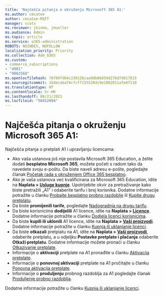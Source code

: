 ```yaml
---
title: 'Najčešća pitanja o okruženju Microsoft 365 A1:'
ms.author: cmcatee
author: cmcatee-MSFT
manager: scotv
ms.reviewer: jkinma, jmueller
ms.audience: Admin
ms.topic: article
ms.service: o365-administration
ROBOTS: NOINDEX, NOFOLLOW
localization_priority: Priority
ms.collection: Adm_O365
ms.custom:
- commerce_subscriptions
- "4981"
- "9002568"
ms.openlocfilehash: 76f09fd64c23912bcaa9db86859d276d7d817815
ms.sourcegitcommit: 1b4ecaba74cfcff155528dc9e1002011afe0f110
ms.translationtype: HT
ms.contentlocale: hr-HR
ms.lasthandoff: 08/21/2021
ms.locfileid: "58452094"
---
```

# <a name="microsoft-365-a1-faq"></a>Najčešća pitanja o okruženju Microsoft 365 A1:

Najčešća pitanja o pretplati A1 i upravljanju licencama:

- Ako vaša ustanova još nije postavila Microsoft 365 Education, a želite dodati **besplatno Microsoft 365**, možete početi s radom tako da navedete svoju e-poštu. Da biste naveli adresu e-pošte, pogledajte članak [Početak rada s okruženjem Office 365 besplatno](https://www.microsoft.com/education/products/office).  
- Ako je vaša ustanova već kvalificirana za Microsoft 365 Education, idite na **Naplata > [Usluge kupnje](https://go.microsoft.com/fwlink/p/?linkid=868433)**. Upotrijebite okvir za pretraživanje kako biste pretražili „A1” i odaberite tarifu i broj korisnika. Dodatne informacije potražite u članku [Probajte besplatno probno razdoblje](https://docs.microsoft.com/microsoft-365/commerce/try-or-buy-microsoft-365#try-a-free-trial-subscription) ili [Kupite drugu pretplatu](https://docs.microsoft.com/microsoft-365/commerce/try-or-buy-microsoft-365#buy-a-different-subscription).
- Da biste **promijenili tarife**, pogledajte [Nadogradnja na drugu tarifu](https://docs.microsoft.com/microsoft-365/commerce/subscriptions/upgrade-to-different-plan).
- Da biste korisnicima **dodijelili** A1 licence, idite na **Naplata > [Licence](https://go.microsoft.com/fwlink/p/?linkid=842264)**. Dodatne informacije potražite u članku [Dodjela licenci korisnicima](https://docs.microsoft.com/microsoft-365/admin/manage/assign-licenses-to-users).
- Da biste **kupili ili uklonili** A1 licence, idite na **Naplata > [Vaši proizvodi](https://go.microsoft.com/fwlink/p/?linkid=842054)**. Dodatne informacije potražite u članku [Kupnja ili uklanjanje licenci](https://docs.microsoft.com/microsoft-365/commerce/licenses/buy-licenses#buy-or-remove-licenses-for-your-business-subscription).
- Da biste **otkazali** pretplatu na A1, idite na **Naplata > [Vaši proizvodi](https://go.microsoft.com/fwlink/p/?linkid=842054)**, odaberite pretplatu, a u odjeljku **Postavke pretplate i plaćanja** odaberite **Otkaži pretplatu**. Dodatne informacije možete pronaći u članku [Otkazivanje pretplate](https://docs.microsoft.com/microsoft-365/commerce/subscriptions/cancel-your-subscription).
- Informacije o **aktivaciji** pretplate na A1 pronađite u članku [Aktivacija pretplate](https://docs.microsoft.com/alchemyinsights/activate-your-office-365-subscription).
- Informacije o **ponovnoj aktivaciji** pretplate na A1 pročitajte u članku [Ponovna aktivacija pretplate](https://docs.microsoft.com/alchemyinsights/reactivate-your-subscription).
- Informacije o **produljenju** probnog razdoblja za A1 pogledajte članak [Produljenje probno razdoblja](https://docs.microsoft.com/microsoft-365/commerce/extend-your-trial).

Dodatne informacije potražite u članku [Kupnja ili uklanjanje licenci](https://docs.microsoft.com/microsoft-365/commerce/licenses/buy-licenses).